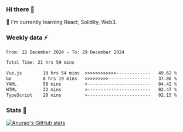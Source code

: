 ### Hi there 👋
🌱 I'm currently learning React, Solidity, Web3.

<!--
**cyf-maple/cyf-maple** is a ✨ _special_ ✨ repository because its `README.md` (this file) appears on your GitHub profile.

Here are some ideas to get you started:

- 🔭 I’m currently working on ...
- 🌱 I’m currently learning ...
- 👯 I’m looking to collaborate on ...
- 🤔 I’m looking for help with ...
- 💬 Ask me about ...
- 📫 How to reach me: ...
- 😄 Pronouns: ...
- ⚡ Fun fact: ...
-->

### Weekly data ⚡
<!--START_SECTION:waka-->

```txt
From: 22 December 2024 - To: 29 December 2024

Total Time: 21 hrs 59 mins

Vue.js        10 hrs 54 mins  >>>>>>>>>>>>-------------   49.62 %
Go            8 hrs 19 mins   >>>>>>>>>----------------   37.86 %
YAML          58 mins         >------------------------   04.42 %
HTML          32 mins         >------------------------   02.47 %
TypeScript    28 mins         >------------------------   02.15 %
```

<!--END_SECTION:waka-->


### Stats 💬
[![Anurag's GitHub stats](https://github-readme-stats.vercel.app/api?username=cyf-maple)](https://github.com/anuraghazra/github-readme-stats)
